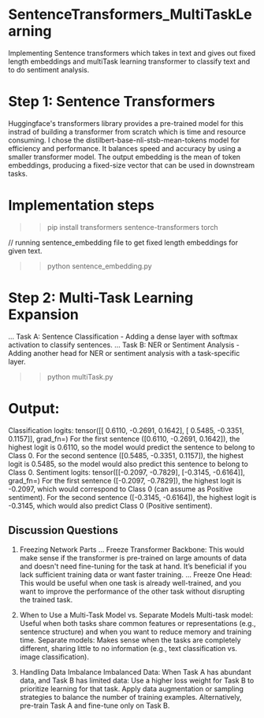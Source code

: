 # SentenceTransformers_MultiTaskLearning
 Implementing Sentence transformers which takes in text and gives out fixed length embeddings and multiTask learning transformer to classify text and to do sentiment analysis.
 # Step 1: Sentence Transformers
 Huggingface's transformers library provides a pre-trained model for this instrad of building a transformer from scratch which is time and resource consuming.
 I chose the distilbert-base-nli-stsb-mean-tokens model for efficiency and performance. It balances speed and accuracy by using a smaller transformer model.
 The output embedding is the mean of token embeddings, producing a fixed-size vector that can be used in downstream tasks.

 # Implementation steps
>> pip install transformers sentence-transformers torch

// running sentence_embedding file to get fixed length embeddings for given text.

>> python sentence_embedding.py 

# Step 2: Multi-Task Learning Expansion
... Task A: Sentence Classification - Adding a dense layer with softmax activation to classify sentences.
... Task B: NER or Sentiment Analysis - Adding another head for NER or sentiment analysis with a task-specific layer.

>> python multiTask.py 
# Output:
Classification logits: tensor([[ 0.6110, -0.2691,  0.1642],
                               [ 0.5485, -0.3351,  0.1157]], grad_fn=<AddmmBackward0>)
For the first sentence ([0.6110, -0.2691, 0.1642]), the highest logit is 0.6110, so the model would predict the sentence to belong to Class 0.
For the second sentence ([0.5485, -0.3351, 0.1157]), the highest logit is 0.5485, so the model would also predict this sentence to belong to Class 0.
Sentiment logits: tensor([[-0.2097, -0.7829],
                           [-0.3145, -0.6164]], grad_fn=<AddmmBackward0>)
For the first sentence ([-0.2097, -0.7829]), the highest logit is -0.2097, which would correspond to Class 0 (can assume as Positive sentiment).
For the second sentence ([-0.3145, -0.6164]), the highest logit is -0.3145, which would also predict Class 0 (Positive sentiment).

## Discussion Questions
1. Freezing Network Parts
... Freeze Transformer Backbone:
This would make sense if the transformer is pre-trained on large amounts of data and doesn't need fine-tuning for the task at hand.
It’s beneficial if you lack sufficient training data or want faster training.
... Freeze One Head:
This would be useful when one task is already well-trained, and you want to improve the performance of the other task without disrupting the trained task.

2. When to Use a Multi-Task Model vs. Separate Models
Multi-task model: Useful when both tasks share common features or representations (e.g., sentence structure) and when you want to reduce memory and training time.
Separate models: Makes sense when the tasks are completely different, sharing little to no information (e.g., text classification vs. image classification).

3. Handling Data Imbalance
Imbalanced Data: When Task A has abundant data, and Task B has limited data:
Use a higher loss weight for Task B to prioritize learning for that task.
Apply data augmentation or sampling strategies to balance the number of training examples.
Alternatively, pre-train Task A and fine-tune only on Task B.




